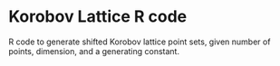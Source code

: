 # Korobov Lattice R code
R code to generate shifted Korobov lattice point sets, given number of points, dimension, and a generating constant.
